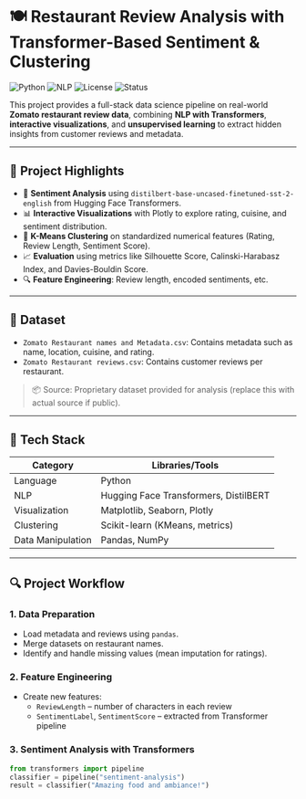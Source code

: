 # 🍽️ Restaurant Review Analysis with Transformer-Based Sentiment & Clustering

![Python](https://img.shields.io/badge/Python-3.8+-blue)
![NLP](https://img.shields.io/badge/NLP-Transformers-orange)
![License](https://img.shields.io/badge/License-MIT-green)
![Status](https://img.shields.io/badge/Status-Completed-brightgreen)

This project provides a full-stack data science pipeline on real-world **Zomato restaurant review data**, combining **NLP with Transformers**, **interactive visualizations**, and **unsupervised learning** to extract hidden insights from customer reviews and metadata.

---

## 🚀 Project Highlights

- 🧠 **Sentiment Analysis** using `distilbert-base-uncased-finetuned-sst-2-english` from Hugging Face Transformers.
- 📊 **Interactive Visualizations** with Plotly to explore rating, cuisine, and sentiment distribution.
- 🤖 **K-Means Clustering** on standardized numerical features (Rating, Review Length, Sentiment Score).
- 📈 **Evaluation** using metrics like Silhouette Score, Calinski-Harabasz Index, and Davies-Bouldin Score.
- 🔍 **Feature Engineering**: Review length, encoded sentiments, etc.

---

## 📁 Dataset

- `Zomato Restaurant names and Metadata.csv`: Contains metadata such as name, location, cuisine, and rating.
- `Zomato Restaurant reviews.csv`: Contains customer reviews per restaurant.

> 📦 Source: Proprietary dataset provided for analysis (replace this with actual source if public).

---

## 📌 Tech Stack

| Category | Libraries/Tools |
|---------|-----------------|
| Language | Python |
| NLP | Hugging Face Transformers, DistilBERT |
| Visualization | Matplotlib, Seaborn, Plotly |
| Clustering | Scikit-learn (KMeans, metrics) |
| Data Manipulation | Pandas, NumPy |

---

## 🔍 Project Workflow

### 1. Data Preparation
- Load metadata and reviews using `pandas`.
- Merge datasets on restaurant names.
- Identify and handle missing values (mean imputation for ratings).

### 2. Feature Engineering
- Create new features:
  - `ReviewLength` – number of characters in each review
  - `SentimentLabel`, `SentimentScore` – extracted from Transformer pipeline

### 3. Sentiment Analysis with Transformers
```python
from transformers import pipeline
classifier = pipeline("sentiment-analysis")
result = classifier("Amazing food and ambiance!")
